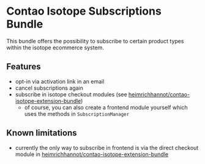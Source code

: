 # Contao Isotope Subscriptions Bundle

This bundle offers the possibility to subscribe to certain product types within the isotope ecommerce system.

## Features

- opt-in via activation link in an email
- cancel subscriptions again
- subscribe in isotope checkout modules (see [heimrichhannot/contao-isotope-extension-bundle](https://github.com/heimrichhannot/contao-isotope-extension-bundle))
  - of course, you can also create a frontend module yourself which uses the methods in `SubscriptionManager`

## Known limitations

- currently the only way to subscribe in frontend is via the direct checkout module in [heimrichhannot/contao-isotope-extension-bundle](https://github.com/heimrichhannot/contao-isotope-extension-bundle)
